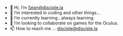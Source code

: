 - 👋 Hi, I’m Sean@disciple.la
- 👀 I’m interested in coding and other things...
- 🌱 I’m currently learning...always learning.
- 💞️ I’m looking to collaborate on games for the Oculus.
- 📫 How to reach me ... disciple@disciple.la

<!---
seansms2999/seansms2999 is a ✨ special ✨ repository because its `README.md` (this file) appears on your GitHub profile.
You can click the Preview link to take a look at your changes.
--->
